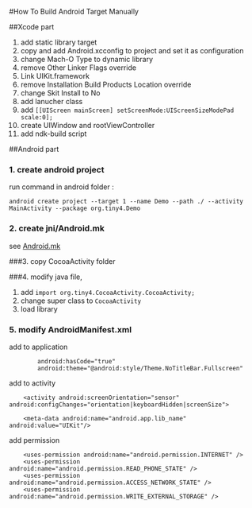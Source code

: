 #How To Build Android Target Manually


##Xcode part
1. add static library target
2. copy and add Android.xcconfig to project and set it as configuration
3. change Mach-O Type to dynamic library
4. remove Other Linker Flags override
5. Link UIKit.framework
5. remove Installation Build Products Location override
6. change Skit Install to No
7. add lanucher class 
8. add ``[[UIScreen mainScreen] setScreenMode:UIScreenSizeModePad scale:0];``
9. create UIWindow and rootViewController
10. add ndk-build script


##Android part

### 1. create android project

run command in android folder :

```
android create project --target 1 --name Demo --path ./ --activity MainActivity --package org.tiny4.Demo
```

### 2. create jni/Android.mk

see [Android.mk](Android_files/Android.mk)


###3. copy CocoaActivity folder


###4. modify java file, 
	
1. add ``import org.tiny4.CocoaActivity.CocoaActivity; ``
2. change super class to ``CocoaActivity``
3. load library

### 5. modify AndroidManifest.xml

add to application

```
        android:hasCode="true"
        android:theme="@android:style/Theme.NoTitleBar.Fullscreen"

```

add to activity

```
	<activity android:screenOrientation="sensor" android:configChanges="orientation|keyboardHidden|screenSize">

	<meta-data android:name="android.app.lib_name" android:value="UIKit"/>

```

add permission

```
    <uses-permission android:name="android.permission.INTERNET" />
    <uses-permission android:name="android.permission.READ_PHONE_STATE" />
    <uses-permission android:name="android.permission.ACCESS_NETWORK_STATE" />
    <uses-permission android:name="android.permission.WRITE_EXTERNAL_STORAGE" />
```
